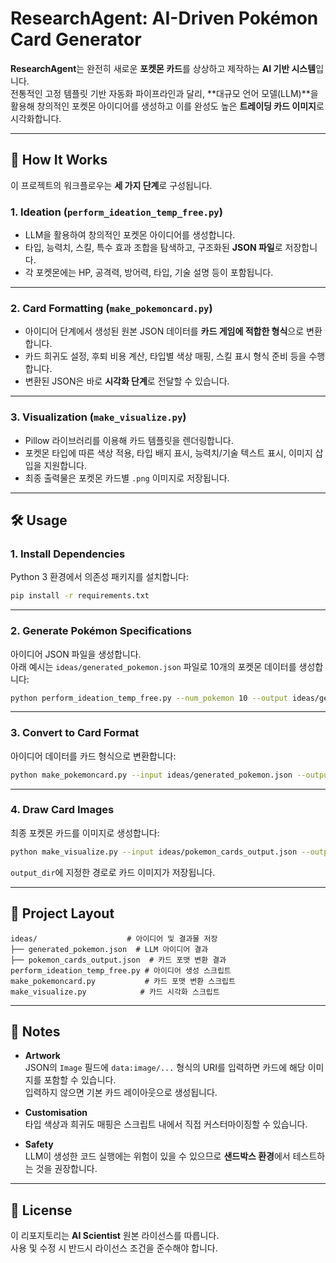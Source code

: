 
# ResearchAgent: AI-Driven Pokémon Card Generator

**ResearchAgent**는 완전히 새로운 **포켓몬 카드**를 상상하고 제작하는 **AI 기반 시스템**입니다.  
전통적인 고정 템플릿 기반 자동화 파이프라인과 달리, **대규모 언어 모델(LLM)**을 활용해 창의적인 포켓몬 아이디어를 생성하고 이를 완성도 높은 **트레이딩 카드 이미지**로 시각화합니다.

---

## 🚀 How It Works

이 프로젝트의 워크플로우는 **세 가지 단계**로 구성됩니다.

### 1. Ideation (`perform_ideation_temp_free.py`)
- LLM을 활용하여 창의적인 포켓몬 아이디어를 생성합니다.  
- 타입, 능력치, 스킬, 특수 효과 조합을 탐색하고, 구조화된 **JSON 파일**로 저장합니다.  
- 각 포켓몬에는 HP, 공격력, 방어력, 타입, 기술 설명 등이 포함됩니다.

---

### 2. Card Formatting (`make_pokemoncard.py`)
- 아이디어 단계에서 생성된 원본 JSON 데이터를 **카드 게임에 적합한 형식**으로 변환합니다.  
- 카드 희귀도 설정, 후퇴 비용 계산, 타입별 색상 매핑, 스킬 표시 형식 준비 등을 수행합니다.  
- 변환된 JSON은 바로 **시각화 단계**로 전달할 수 있습니다.

---

### 3. Visualization (`make_visualize.py`)
- Pillow 라이브러리를 이용해 카드 템플릿을 렌더링합니다.  
- 포켓몬 타입에 따른 색상 적용, 타입 배지 표시, 능력치/기술 텍스트 표시, 이미지 삽입을 지원합니다.  
- 최종 출력물은 포켓몬 카드별 `.png` 이미지로 저장됩니다.

---

## 🛠️ Usage

### 1. Install Dependencies
Python 3 환경에서 의존성 패키지를 설치합니다:

```bash
pip install -r requirements.txt
```

---

### 2. Generate Pokémon Specifications
아이디어 JSON 파일을 생성합니다.  
아래 예시는 `ideas/generated_pokemon.json` 파일로 10개의 포켓몬 데이터를 생성합니다:

```bash
python perform_ideation_temp_free.py --num_pokemon 10 --output ideas/generated_pokemon.json
```

---

### 3. Convert to Card Format
아이디어 데이터를 카드 형식으로 변환합니다:

```bash
python make_pokemoncard.py --input ideas/generated_pokemon.json --output ideas/pokemon_cards_output.json
```

---

### 4. Draw Card Images
최종 포켓몬 카드를 이미지로 생성합니다:

```bash
python make_visualize.py --input ideas/pokemon_cards_output.json --output_dir ideas/improved_card_images
```

`output_dir`에 지정한 경로로 카드 이미지가 저장됩니다.

---

## 📂 Project Layout

```
ideas/                    # 아이디어 및 결과물 저장
├── generated_pokemon.json  # LLM 아이디어 결과
├── pokemon_cards_output.json  # 카드 포맷 변환 결과
perform_ideation_temp_free.py # 아이디어 생성 스크립트
make_pokemoncard.py           # 카드 포맷 변환 스크립트
make_visualize.py            # 카드 시각화 스크립트
```

---

## 📝 Notes

- **Artwork**  
  JSON의 `Image` 필드에 `data:image/...` 형식의 URI를 입력하면 카드에 해당 이미지를 포함할 수 있습니다.  
  입력하지 않으면 기본 카드 레이아웃으로 생성됩니다.

- **Customisation**  
  타입 색상과 희귀도 매핑은 스크립트 내에서 직접 커스터마이징할 수 있습니다.

- **Safety**  
  LLM이 생성한 코드 실행에는 위험이 있을 수 있으므로 **샌드박스 환경**에서 테스트하는 것을 권장합니다.

---

## 📜 License
이 리포지토리는 **AI Scientist** 원본 라이선스를 따릅니다.  
사용 및 수정 시 반드시 라이선스 조건을 준수해야 합니다.
